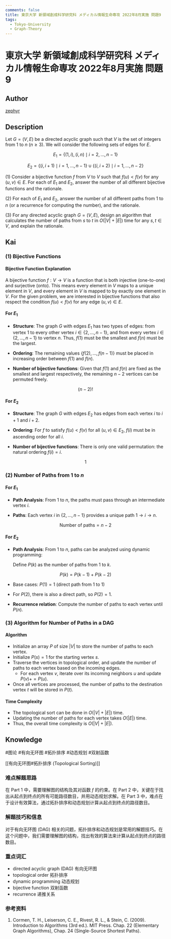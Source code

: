 ```yaml
---
comments: false
title: 東京大学 新領域創成科学研究科 メディカル情報生命専攻 2022年8月実施 問題9
tags:
  - Tokyo-University
  - Graph-Theory
---
```


# 東京大学 新領域創成科学研究科 メディカル情報生命専攻 2022年8月実施 問題9

## **Author**
[zephyr](https://inshi-notes.zephyr-zdz.space/)

## **Description**
Let $G = (V, E)$ be a directed acyclic graph such that $V$ is the set of integers from $1$ to $n$ $(n \geq 3)$. We will consider the following sets of edges for $E$.

$$
E_1 = \{(1, i), (i, n) \mid i = 2, \ldots, n-1\}
$$

$$
E_2 = \{(i, i+1) \mid i = 1, \ldots, n-1\} \cup \{(i, i+2) \mid i = 1, \ldots, n-2\}
$$

(1) Consider a bijective function $f$ from $V$ to $V$ such that $f(u) < f(v)$ for any $(u, v) \in E$. For each of $E_1$ and $E_2$, answer the number of all different bijective functions and the rationale.

(2) For each of $E_1$ and $E_2$, answer the number of all different paths from $1$ to $n$ (or a recurrence for computing the number), and the rationale.

(3) For any directed acyclic graph $G = (V, E)$, design an algorithm that calculates the number of paths from $s$ to $t$ in $O(|V| + |E|)$ time for any $s, t \in V$, and explain the rationale.

## **Kai**
### (1) Bijective Functions
#### Bijective Function Explanation

A bijective function $f: V \rightarrow V$ is a function that is both injective (one-to-one) and surjective (onto). This means every element in $V$ maps to a unique element in $V$, and every element in $V$ is mapped to by exactly one element in $V$. For the given problem, we are interested in bijective functions that also respect the condition $f(u) < f(v)$ for any edge $(u, v) \in E$.

#### For $E_1$

- **Structure**: The graph $G$ with edges $E_1$ has two types of edges: from vertex 1 to every other vertex $i \in \{2, \ldots, n-1\}$, and from every vertex $i \in \{2, \ldots, n-1\}$ to vertex $n$. Thus, $f(1)$ must be the smallest and $f(n)$ must be the largest.

- **Ordering**: The remaining values $\{f(2), \ldots, f(n-1)\}$ must be placed in increasing order between $f(1)$ and $f(n)$.

- **Number of bijective functions**: Given that $f(1)$ and $f(n)$ are fixed as the smallest and largest respectively, the remaining $n-2$ vertices can be permuted freely.

$$
 (n-2)! 
$$

#### For $E_2$

- **Structure**: The graph $G$ with edges $E_2$ has edges from each vertex $i$ to $i+1$ and $i+2$.

- **Ordering**: For $f$ to satisfy $f(u) < f(v)$ for all $(u, v) \in E_2$, $f(i)$ must be in ascending order for all $i$.

- **Number of bijective functions**: There is only one valid permutation: the natural ordering $f(i) = i$.

$$
1
$$

### (2) Number of Paths from $1$ to $n$
#### For $E_1$

- **Path Analysis**: From $1$ to $n$, the paths must pass through an intermediate vertex $i$.

- **Paths**: Each vertex $i$ in $\{2, \ldots, n-1\}$ provides a unique path $1 \rightarrow i \rightarrow n$.

$$
 \text{Number of paths} = n-2
$$

#### For $E_2$

- **Path Analysis**: From $1$ to $n$, paths can be analyzed using dynamic programming:

  Define $P(k)$ as the number of paths from $1$ to $k$.

$$
 P(k) = P(k-1) + P(k-2)
$$

  - Base cases: $P(1) = 1$ (direct path from 1 to 1)
  - For $P(2)$, there is also a direct path, so $P(2) = 1$.

- **Recurrence relation**: Compute the number of paths to each vertex until $P(n)$.

### (3) Algorithm for Number of Paths in a DAG
#### Algorithm

- Initialize an array $P$ of size $|V|$ to store the number of paths to each vertex.
- Initialize $P(s) = 1$ for the starting vertex $s$.
- Traverse the vertices in topological order, and update the number of paths to each vertex based on the incoming edges.
  - For each vertex $v$, iterate over its incoming neighbors $u$ and update $P(v) += P(u)$.
- Once all vertices are processed, the number of paths to the destination vertex $t$ will be stored in $P(t)$.

#### Time Complexity

- The topological sort can be done in $O(|V| + |E|)$ time.
- Updating the number of paths for each vertex takes $O(|E|)$ time.
- Thus, the overall time complexity is $O(|V| + |E|)$.

## Knowledge

#图论 #有向无环图 #拓扑排序 #动态规划 #双射函数

[[有向无环图#拓扑排序 (Topological Sorting)]]

### 难点解题思路

在 Part 1 中，需要理解图的结构及其对函数 $f$ 的约束。在 Part 2 中，关键在于找出从起点到终点的所有可能路径数目，并用动态规划求解。在 Part 3 中，难点在于设计有效算法，通过拓扑排序和动态规划计算从起点到终点的路径数目。

### 解题技巧和信息

对于有向无环图 (DAG) 相关的问题，拓扑排序和动态规划是常用的解题技巧。在这个问题中，我们需要理解图的结构，找出有效的算法来计算从起点到终点的路径数目。

### 重点词汇

- directed acyclic graph (DAG) 有向无环图
- topological order 拓扑排序
- dynamic programming 动态规划
- bijective function 双射函数
- recurrence 递推关系

### 参考资料

1. Cormen, T. H., Leiserson, C. E., Rivest, R. L., & Stein, C. (2009). Introduction to Algorithms (3rd ed.). MIT Press. Chap. 22 (Elementary Graph Algorithms), Chap. 24 (Single-Source Shortest Paths).
